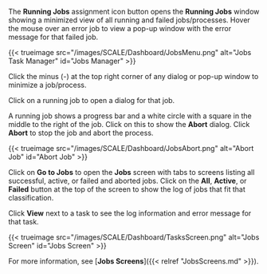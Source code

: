 &NewLine;

The **Running Jobs** <span class="material-icons">assignment</span> icon button opens the **Running Jobs** window showing a minimized view of all running and failed jobs/processes.
Hover the mouse over an error job to view a pop-up window with the error message for that failed job.

{{< trueimage src="/images/SCALE/Dashboard/JobsMenu.png" alt="Jobs Task Manager" id="Jobs Manager" >}}

Click the minus (-) at the top right corner of any dialog or pop-up window to minimize a job/process.  

Click on a running job to open a dialog for that job.

A running job shows a progress bar and a white circle with a square in the middle to the right of the job. Click on this to show the **Abort** dialog.
Click **Abort** to stop the job and abort the process. 

{{< trueimage src="/images/SCALE/Dashboard/JobsAbort.png" alt="Abort Job" id="Abort Job" >}}

Click on **Go to Jobs** to open the **Jobs** screen with tabs to screens listing all successful, active, or failed and aborted jobs.
Click on the **All**, **Active**, or **Failed** button at the top of the screen to show the log of jobs that fit that classification.

Click **View** next to a task to see the log information and error message for that task.

{{< trueimage src="/images/SCALE/Dashboard/TasksScreen.png" alt="Jobs Screen" id="Jobs Screen" >}}

For more information, see [**Jobs Screens**]({{< relref "JobsScreens.md" >}}).